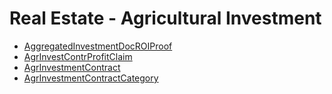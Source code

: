 # Real Estate - Agricultural Investment
  - [AggregatedInvestmentDocROIProof](/entities/realestate-agri-investmnent/AggregatedInvestmentDocROIProof.md)
  - [AgrInvestContrProfitClaim](/entities/realestate-agri-investmnent/AgrInvestContrProfitClaim.md)
  - [AgrInvestmentContract](/entities/realestate-agri-investmnent/AgrInvestmentContract.md)
  - [AgrInvestmentContractCategory](/entities/realestate-agri-investmnent/AgrInvestmentContractCategory.md)
